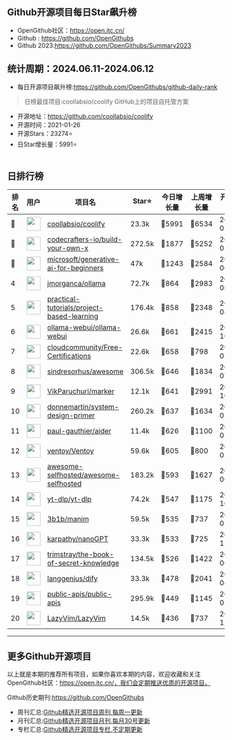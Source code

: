## Github开源项目每日Star飙升榜

- OpenGithub社区：https://open.itc.cn/
- Github : https://github.com/OpenGithubs
- Github 2023:https://github.com/OpenGithubs/Summary2023

## 统计周期：2024.06.11-2024.06.12

- 每日开源项目飙升榜:https://github.com/OpenGithubs/github-daily-rank



> 日榜最佳项目:coollabsio/coolify  GitHub上的项目自托管方案

- 开源地址：https://github.com/coollabsio/coolify
- 开源时间：2021-01-26
- 开源Stars：23274⭐
- 日Star增长量：5991⭐

![]()


## 日排行榜

| 排名        |  用户     |  项目名          | Star⭐          | 今日增长量     | 上周增长量      |  开源时间   |
|------------|------------|---------------|---------------- |--------------|----------------|------------|
| 🥇 | <img src="https://avatars.githubusercontent.com/u/60715044?v=4" alt="" size="32" height="32" width="32" data-view-component="true" class="avatar circle"> | [coollabsio/coolify](https://github.com/coollabsio/coolify)| 23.3k  | 🔺5991| 🔺6534 | 2021-01-26 |
| 🥈 | <img src="https://avatars.githubusercontent.com/u/58904235?v=4" alt="" size="32" height="32" width="32" data-view-component="true" class="avatar circle"> | [codecrafters-io/build-your-own-x](https://github.com/codecrafters-io/build-your-own-x)| 272.5k  | 🔺1877| 🔺5252 | 2018-05-09 |
| 🥉 | <img src="https://avatars.githubusercontent.com/u/6154722?v=4" alt="" size="32" height="32" width="32" data-view-component="true" class="avatar circle"> | [microsoft/generative-ai-for-beginners](https://github.com/microsoft/generative-ai-for-beginners)| 47k  | 🔺1243| 🔺2584 | 2023-06-20 |
| 4 | <img src="https://avatars.githubusercontent.com/u/151674099?v=4" alt="" size="32" height="32" width="32" data-view-component="true" class="avatar circle"> | [jmorganca/ollama](https://github.com/jmorganca/ollama)| 72.7k  | 🔺864| 🔺2983 | 2023-06-27 |
| 5 | <img src="https://avatars.githubusercontent.com/u/89421154?v=4" alt="" size="32" height="32" width="32" data-view-component="true" class="avatar circle"> | [practical-tutorials/project-based-learning](https://github.com/practical-tutorials/project-based-learning)| 176.4k  | 🔺858| 🔺2348 | 2017-04-12 |
| 6 | <img src="https://avatars.githubusercontent.com/u/158137808?v=4" alt="" size="32" height="32" width="32" data-view-component="true" class="avatar circle"> | [ollama-webui/ollama-webui](https://github.com/ollama-webui/ollama-webui)| 26.6k  | 🔺661| 🔺2415 | 2023-10-07 |
| 7 | <img src="https://avatars.githubusercontent.com/u/68829753?v=4" alt="" size="32" height="32" width="32" data-view-component="true" class="avatar circle"> | [cloudcommunity/Free-Certifications](https://github.com/cloudcommunity/Free-Certifications)| 22.6k  | 🔺658| 🔺798 | 2020-07-31 |
| 8 | <img src="https://avatars.githubusercontent.com/u/170270?u=34acd557a042ac478d273a4621570cadb6b0bd89&v=4" alt="" size="32" height="32" width="32" data-view-component="true" class="avatar circle"> | [sindresorhus/awesome](https://github.com/sindresorhus/awesome)| 306.5k  | 🔺646| 🔺1834 | 2014-07-11 |
| 9 | <img src="https://avatars.githubusercontent.com/u/913340?v=4" alt="" size="32" height="32" width="32" data-view-component="true" class="avatar circle"> | [VikParuchuri/marker](https://github.com/VikParuchuri/marker)| 12.1k  | 🔺641| 🔺2991 | 2023-10-31 |
| 10 | <img src="https://avatars.githubusercontent.com/u/5458997?u=f1007b583e55e7ccfb6ccf0e200051156112dd9b&v=4" alt="" size="32" height="32" width="32" data-view-component="true" class="avatar circle"> | [donnemartin/system-design-primer](https://github.com/donnemartin/system-design-primer)| 260.2k  | 🔺637| 🔺1634 | 2017-02-27 |
| 11 | <img src="https://avatars.githubusercontent.com/u/69695708?u=1b1a608998950cb407854549123a52c964a202ec&v=4" alt="" size="32" height="32" width="32" data-view-component="true" class="avatar circle"> | [paul-gauthier/aider](https://github.com/paul-gauthier/aider)| 11.4k  | 🔺626| 🔺1100 | 2023-05-10 |
| 12 | <img src="https://avatars.githubusercontent.com/u/59477474?u=16f38c14b69580f87f4717b71c0e5e85e9559cb1&v=4" alt="" size="32" height="32" width="32" data-view-component="true" class="avatar circle"> | [ventoy/Ventoy](https://github.com/ventoy/Ventoy)| 59.6k  | 🔺605| 🔺800 | 2020-03-10 |
| 13 | <img src="https://avatars.githubusercontent.com/u/24270415?v=4" alt="" size="32" height="32" width="32" data-view-component="true" class="avatar circle"> | [awesome-selfhosted/awesome-selfhosted](https://github.com/awesome-selfhosted/awesome-selfhosted)| 183.2k  | 🔺593| 🔺1627 | 2015-06-01 |
| 14 | <img src="https://avatars.githubusercontent.com/u/79589310?v=4" alt="" size="32" height="32" width="32" data-view-component="true" class="avatar circle"> | [yt-dlp/yt-dlp](https://github.com/yt-dlp/yt-dlp)| 74.2k  | 🔺547| 🔺1175 | 2020-10-26 |
| 15 | <img src="https://avatars.githubusercontent.com/u/11601040?u=ccd223915efaad0958c195ce57bf46ab40d67873&v=4" alt="" size="32" height="32" width="32" data-view-component="true" class="avatar circle"> | [3b1b/manim](https://github.com/3b1b/manim)| 59.5k  | 🔺535| 🔺737 | 2015-03-23 |
| 16 | <img src="https://avatars.githubusercontent.com/u/241138?u=05376db54475c3d23b3a409f4c47d14c4855dc28&v=4" alt="" size="32" height="32" width="32" data-view-component="true" class="avatar circle"> | [karpathy/nanoGPT](https://github.com/karpathy/nanoGPT)| 33.3k  | 🔺533| 🔺725 | 2022-12-28 |
| 17 | <img src="https://avatars.githubusercontent.com/u/31127917?v=4" alt="" size="32" height="32" width="32" data-view-component="true" class="avatar circle"> | [trimstray/the-book-of-secret-knowledge](https://github.com/trimstray/the-book-of-secret-knowledge)| 134.5k  | 🔺526| 🔺1422 | 2018-06-23 |
| 18 | <img src="https://avatars.githubusercontent.com/u/127165244?v=4" alt="" size="32" height="32" width="32" data-view-component="true" class="avatar circle"> | [langgenius/dify](https://github.com/langgenius/dify)| 33.3k  | 🔺478| 🔺2041 | 2023-04-12 |
| 19 | <img src="https://avatars.githubusercontent.com/u/51121562?v=4" alt="" size="32" height="32" width="32" data-view-component="true" class="avatar circle"> | [public-apis/public-apis](https://github.com/public-apis/public-apis)| 295.9k  | 🔺449| 🔺1145 | 2016-03-21 |
| 20 | <img src="https://avatars.githubusercontent.com/u/122150220?v=4" alt="" size="32" height="32" width="32" data-view-component="true" class="avatar circle"> | [LazyVim/LazyVim](https://github.com/LazyVim/LazyVim)| 14.5k  | 🔺436| 🔺737 | 2022-12-31 |

---
## 更多Github开源项目

以上就是本期的推荐所有项目，如果你喜欢本期的内容，欢迎收藏和关注OpenGithub社区：https://open.itc.cn/，我们会定期推送优质的开源项目。

Github历史期刊:https://github.com/OpenGithubs
- 周刊汇总:[Github精选开源项目周刊,每周一更新](https://github.com/OpenGithubs/weekly)
- 月刊汇总:[Github精选开源项目月刊,每月30号更新](https://github.com/OpenGithubs/monthly)
- 专栏汇总:[Github精选开源项目专栏,不定期更新](https://github.com/OpenGithubs/selectedColumn)
